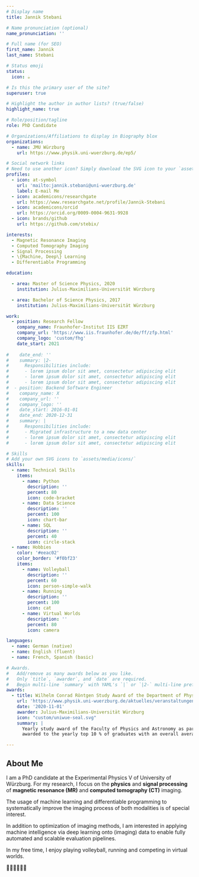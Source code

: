 ```yaml
---
# Display name
title: Jannik Stebani

# Name pronunciation (optional)
name_pronunciation: ''

# Full name (for SEO)
first_name: Jannik
last_name: Stebani

# Status emoji
status:
  icon: ☕️

# Is this the primary user of the site?
superuser: true

# Highlight the author in author lists? (true/false)
highlight_name: true

# Role/position/tagline
role: PhD Candidate

# Organizations/Affiliations to display in Biography blox
organizations:
  - name: JMU Würzburg
    url: https://www.physik.uni-wuerzburg.de/ep5/

# Social network links
# Need to use another icon? Simply download the SVG icon to your `assets/media/icons/` folder.
profiles:
  - icon: at-symbol
    url: 'mailto:jannik.stebani@uni-wuerzburg.de'
    label: E-mail Me
  - icon: academicons/researchgate
    url: https://www.researchgate.net/profile/Jannik-Stebani
  - icon: academicons/orcid
    url: https://orcid.org/0009-0004-9631-9928
  - icon: brands/github
    url: https://github.com/stebix/

interests:
  - Magnetic Resonance Imaging
  - Computed Tomography Imaging 
  - Signal Processing
  - \{Machine, Deep\} Learning
  - Differentiable Programming

education:

  - area: Master of Science Physics, 2020
    institution: Julius-Maximilians-Universität Würzburg

  - area: Bachelor of Science Physics, 2017
    institution: Julius-Maximilians-Universität Würzburg

work:
  - position: Research Fellow
    company_name: Fraunhofer-Institut IIS EZRT
    company_url: 'https://www.iis.fraunhofer.de/de/ff/zfp.html'
    company_logo: 'custom/fhg'
    date_start: 2021
    
#    date_end: ''
#    summary: |2-
#      Responsibilities include:
#      - lorem ipsum dolor sit amet, consectetur adipiscing elit
#      - lorem ipsum dolor sit amet, consectetur adipiscing elit
#      - lorem ipsum dolor sit amet, consectetur adipiscing elit
#  - position: Backend Software Engineer
#    company_name: X
#    company_url: ''
#    company_logo: ''
#    date_start: 2016-01-01
#    date_end: 2020-12-31
#    summary: |
#      Responsibilities include:
#      - Migrated infrastructure to a new data center
#      - lorem ipsum dolor sit amet, consectetur adipiscing elit
#      - lorem ipsum dolor sit amet, consectetur adipiscing elit

# Skills
# Add your own SVG icons to `assets/media/icons/`
skills:
  - name: Technical Skills
    items:
      - name: Python
        description: ''
        percent: 80
        icon: code-bracket
      - name: Data Science
        description: ''
        percent: 100
        icon: chart-bar
      - name: SQL
        description: ''
        percent: 40
        icon: circle-stack
  - name: Hobbies
    color: '#eeac02'
    color_border: '#f0bf23'
    items:
      - name: Volleyball
        description: ''
        percent: 60
        icon: person-simple-walk
      - name: Running
        description: ''
        percent: 100
        icon: cat
      - name: Virtual Worlds
        description: ''
        percent: 80
        icon: camera

languages:
  - name: German (native)
  - name: English (fluent)
  - name: French, Spanish (basic)

# Awards.
#   Add/remove as many awards below as you like.
#   Only `title`, `awarder`, and `date` are required.
#   Begin multi-line `summary` with YAML's `|` or `|2-` multi-line prefix and indent 2 spaces below.
awards:
  - title: Wilhelm Conrad Röntgen Study Award of the Department of Physics
    url: 'https://www.physik.uni-wuerzburg.de/aktuelles/veranstaltungen-aus-der-physik/absolventen-absolventinnenfeier/preistraeger-preistraegerinnen-roentgen-studienpreis/'
    date: '2020-11-01'
    awarder: Julius-Maximilians-Universität Würzburg
    icon: "custom/uniwue-seal.svg"
    summary: |
      Yearly study award of the Faculty of Physics and Astronomy as part of the Master of Science program. The prize is 
      awarded to the yearly top 10 % of graduates with an overall average grade of 1.0 (GPA 4.0/4.0).

---
```


## About Me

I am a PhD candidate at the Experimental Physics V of University of Würzburg. For my research, I focus on the
**physics** and **signal processing** of **magnetic resonance (MR)** and **computed tomography (CT)** imaging.

The usage of machine learning and differentiable programming to systematically improve the imaging process of
both modalities is of special interest.

In addition to optimization of imaging methods, I am interested in applying machine intelligence via deep learning
onto (imaging) data to enable fully automated and scalable evaluation pipelines.

In my free time, I enjoy playing volleyball, running and competing in virtual worlds.

👨‍💻🏐🏃‍♂️👾